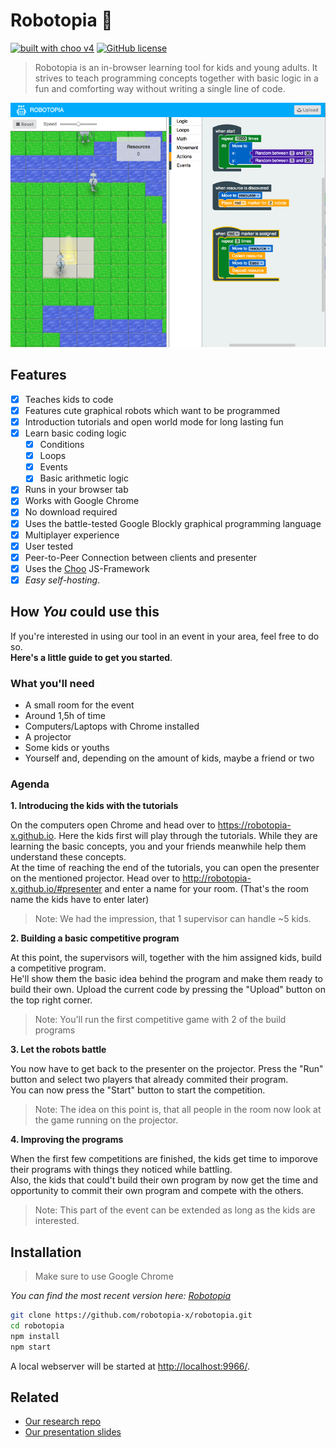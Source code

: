 # Robotopia :robot:

[![built with choo v4](https://img.shields.io/badge/built%20with%20choo-v4-ffc3e4.svg?style=flat-square)](https://github.com/yoshuawuyts/choo)
[![GitHub license](https://img.shields.io/github/license/mashape/apistatus.svg)](https://github.com/robotopia-x/robotopia/blob/master/LICENSE)

> Robotopia is an in-browser learning tool for kids and young adults. It strives to teach programming concepts together with basic logic in a fun and comforting way without writing a single line of code.

![Robotopia Editor](./assets/img/screenshot.png)

## Features

- [x] Teaches kids to code
- [x] Features cute graphical robots which want to be programmed
- [x] Introduction tutorials and open world mode for long lasting fun
- [x] Learn basic coding logic 
  - [x] Conditions
  - [x] Loops
  - [x] Events
  - [x] Basic arithmetic logic
- [x] Runs in your browser tab
- [x] Works with Google Chrome
- [x] No download required
- [x] Uses the battle-tested Google Blockly graphical programming language
- [x] Multiplayer experience
- [x] User tested
- [x] Peer-to-Peer Connection between clients and presenter
- [x] Uses the [Choo](https://github.com/yoshuawuyts/choo) JS-Framework 
- [x] *Easy self-hosting*.

## How *You* could use this
If you're interested in using our tool in an event in your area, feel free to do so.  
**Here's a little guide to get you started**.

### What you'll need
- A small room for the event
- Around 1,5h of time
- Computers/Laptops with Chrome installed
- A projector
- Some kids or youths
- Yourself and, depending on the amount of kids, maybe a friend or two

### Agenda
**1. Introducing the kids with the tutorials**


On the computers open Chrome and head over to https://robotopia-x.github.io. Here the kids first will play through the tutorials.  While they are learning the basic concepts, you and your friends meanwhile help them understand these concepts.  
At the time of reaching the end of the tutorials, you can open the presenter on the mentioned projector. Head over to http://robotopia-x.github.io/#presenter and enter a name for your room. (That's the room name the kids have to enter later)
> Note: We had the impression, that 1 supervisor can handle ~5 kids.

**2. Building a basic competitive program**


At this point, the supervisors will, together with the him assigned kids, build a competitive program.  
He'll show them the basic idea behind the program and make them ready to build their own.
Upload the current code by pressing the "Upload" button on the top right corner.
> Note: You'll run the first competitive game with 2 of the build programs

**3. Let the robots battle**


You now have to get back to the presenter on the projector. Press the "Run" button and select two players that already commited their program.  
You can now press the "Start" button to start the competition.  
> Note: The idea on this point is, that all people in the room now look at the game running on the projector.

**4. Improving the programs**


When the first few competitions are finished, the kids get time to imporove their programs with things they noticed while battling.    
Also, the kids that could't build their own program by now get the time and opportunity to commit their own program and compete with the others.
> Note: This part of the event can be extended as long as the kids are interested. 

## Installation
> Make sure to use Google Chrome

*You can find the most recent version here: [Robotopia](https://robotopia-x.github.io)*

```bash
git clone https://github.com/robotopia-x/robotopia.git
cd robotopia
npm install
npm start
```
A local webserver will be started at [http://localhost:9966/](http://localhost:9966/).

## Related
- [Our research repo](https://github.com/robotopia-x/research)
- [Our presentation slides](http://slides.com/pguth/robotopia-x)

